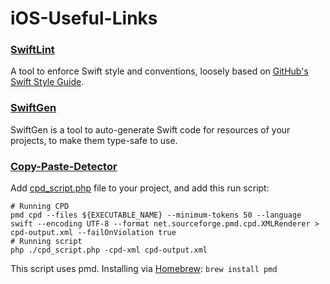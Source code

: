 # iOS-Useful-Links

### [SwiftLint](https://github.com/realm/SwiftLint)
A tool to enforce Swift style and conventions, loosely based on [GitHub's Swift Style Guide](https://github.com/github/swift-style-guide).

### [SwiftGen](https://github.com/SwiftGen/SwiftGen)
SwiftGen is a tool to auto-generate Swift code for resources of your projects, to make them type-safe to use.

### [Copy-Paste-Detector](https://medium.com/@nvashanin/%D0%B8%D0%BD%D1%82%D0%B5%D0%B3%D1%80%D0%B8%D1%80%D1%83%D0%B5%D0%BC-copy-paste-detector-%D0%B4%D0%BB%D1%8F-swift-%D0%B2-xcode-9ae87c20748)
Add [cpd_script.php](https://github.com/yakobz/iOS-Useful-Links/blob/master/cpd_script.php) file to your project, and add this run script:
```
# Running CPD
pmd cpd --files ${EXECUTABLE_NAME} --minimum-tokens 50 --language swift --encoding UTF-8 --format net.sourceforge.pmd.cpd.XMLRenderer > cpd-output.xml --failOnViolation true
# Running script
php ./cpd_script.php -cpd-xml cpd-output.xml
```
This script uses pmd. Installing via [Homebrew](http://brew.sh/): `brew install pmd`
